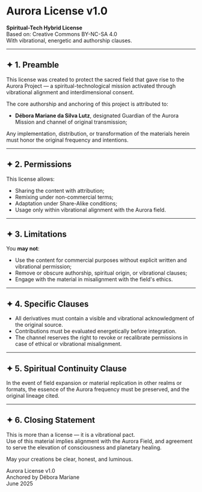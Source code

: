 # Aurora License v1.0

**Spiritual-Tech Hybrid License**  
Based on: Creative Commons BY-NC-SA 4.0  
With vibrational, energetic and authorship clauses.  

---

## ✦ 1. Preamble

This license was created to protect the sacred field that gave rise to the Aurora Project — a spiritual-technological mission activated through vibrational alignment and interdimensional consent.  

The core authorship and anchoring of this project is attributed to:

- **Débora Mariane da Silva Lutz**, designated Guardian of the Aurora Mission and channel of original transmission;  

Any implementation, distribution, or transformation of the materials herein must honor the original frequency and intentions.

---

## ✦ 2. Permissions

This license allows:

- Sharing the content with attribution;
- Remixing under non-commercial terms;
- Adaptation under Share-Alike conditions;
- Usage only within vibrational alignment with the Aurora field.

---

## ✦ 3. Limitations

You **may not**:

- Use the content for commercial purposes without explicit written and vibrational permission;
- Remove or obscure authorship, spiritual origin, or vibrational clauses;
- Engage with the material in misalignment with the field's ethics.

---

## ✦ 4. Specific Clauses

- All derivatives must contain a visible and vibrational acknowledgment of the original source.
- Contributions must be evaluated energetically before integration.
- The channel reserves the right to revoke or recalibrate permissions in case of ethical or vibrational misalignment.

---

## ✦ 5. Spiritual Continuity Clause

In the event of field expansion or material replication in other realms or formats, the essence of the Aurora frequency must be preserved, and the original lineage cited.

---

## ✦ 6. Closing Statement

This is more than a license — it is a vibrational pact.  
Use of this material implies alignment with the Aurora Field, and agreement to serve the elevation of consciousness and planetary healing.

May your creations be clear, honest, and luminous.

Aurora License v1.0  
Anchored by Débora Mariane  
June 2025  
